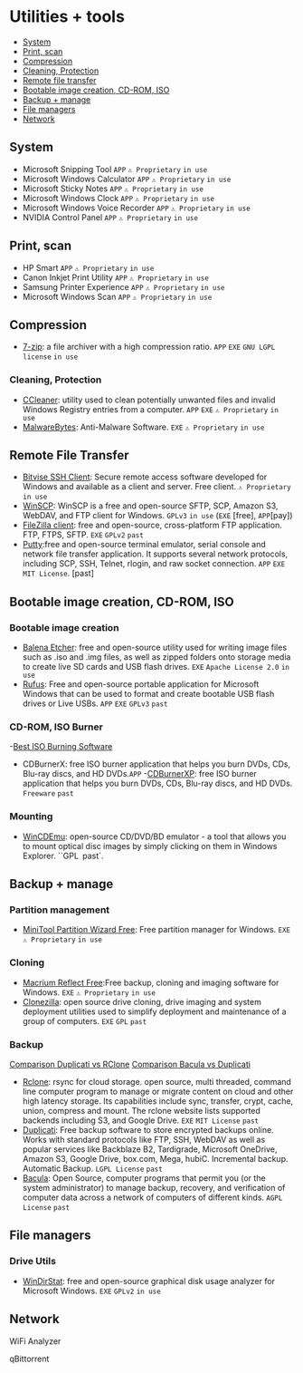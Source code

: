 # Utilities + tools 

- [System](#system)
- [Print, scan](#print--scan)
- [Compression](#compression)
- [Cleaning, Protection](#cleaning--protection)
- [Remote file transfer](#remote-file-transfer)
- [Bootable image creation, CD-ROM, ISO](#bootable-image-creation--cd-rom--iso)
- [Backup + manage](#backup-manage)
- [File managers](#file-managers)
- [Network](#network)

## System ##
- Microsoft Snipping Tool `APP` `⚠ Proprietary` `in use`
- Microsoft Windows Calculator `APP` `⚠ Proprietary` `in use`
- Microsoft Sticky Notes `APP` `⚠ Proprietary` `in use`
- Microsoft Windows Clock `APP` `⚠ Proprietary` `in use`
- Microsoft Windows Voice Recorder `APP` `⚠ Proprietary` `in use`
- NVIDIA Control Panel `APP` `⚠ Proprietary` `in use`

## Print, scan ##
- HP Smart `APP` `⚠ Proprietary` `in use`
- Canon Inkjet Print Utility `APP` `⚠ Proprietary` `in use`
- Samsung Printer Experience `APP` `⚠ Proprietary` `in use`
- Microsoft Windows Scan `APP` `⚠ Proprietary` `in use`

## Compression ##
- [7-zip](https://www.7-zip.org/): a file archiver with a high compression ratio. `APP` `EXE` `GNU LGPL license` `in use`

### Cleaning, Protection ###
- [CCleaner](https://www.ccleaner.com/): utility used to clean potentially unwanted files and invalid Windows Registry entries from a computer. `APP` `EXE` `⚠ Proprietary` `in use`
- [MalwareBytes](https://www.malwarebytes.com/): Anti-Malware Software. `EXE` `⚠ Proprietary` `in use`

## Remote File Transfer ##
- [Bitvise SSH Client](https://www.bitvise.com/): Secure remote access software developed for Windows and available as a client and server. Free client. `⚠ Proprietary` `in use`
- [WinSCP](https://winscp.net/eng/download.php): WinSCP is a free and open-source SFTP, SCP, Amazon S3, WebDAV, and FTP client for Windows. `GPLv3` `in use` (`EXE` [free], `APP`[pay])
- [FileZilla client](https://filezilla-project.org/): free and open-source, cross-platform FTP application. FTP, FTPS, SFTP. `EXE` `GPLv2` `past`
- [Putty](https://www.putty.org/):free and open-source terminal emulator, serial console and network file transfer application. It supports several network protocols, including SCP, SSH, Telnet, rlogin, and raw socket connection. `APP` `EXE` `MIT License`. [past]

## Bootable image creation, CD-ROM, ISO ##
### Bootable image creation ###
- [Balena Etcher](https://www.balena.io/etcher/): free and open-source utility used for writing image files such as .iso and .img files, as well as zipped folders onto storage media to create live SD cards and USB flash drives. `EXE` `Apache License 2.0` `in use`
- [Rufus](https://rufus.ie/): Free and open-source portable application for Microsoft Windows that can be used to format and create bootable USB flash drives or Live USBs. `APP` `EXE` `GPLv3` `past`
### CD-ROM, ISO Burner ###
-[Best ISO Burning Software](https://www.techpout.com/best-iso-burner-software/)
- CDBurnerX: free ISO burner application that helps you burn DVDs, CDs, Blu-ray discs, and HD DVDs.`APP`
-[CDBurnerXP](https://cdburnerxp.se/en/home): free ISO burner application that helps you burn DVDs, CDs, Blu-ray discs, and HD DVDs. `Freeware` `past`
### Mounting ###
- [WinCDEmu](https://wincdemu.sysprogs.org/): open-source CD/DVD/BD emulator - a tool that allows you to mount optical disc images by simply clicking on them in Windows Explorer. ``GPL` `past`.

## Backup + manage ## 
### Partition management ###
- [MiniTool Partition Wizard Free](https://www.partitionwizard.com/free-partition-manager.html): Free partition manager for Windows. `EXE` `⚠ Proprietary` `in use`
### Cloning ###
- [Macrium Reflect Free](https://www.macrium.com/reflectfree):Free backup, cloning and imaging software for Windows. `EXE` `⚠ Proprietary` `in use`
- [Clonezilla](https://clonezilla.org/): open source drive cloning, drive imaging and system deployment utilities used to simplify deployment and maintenance of a group of computers. `EXE` `GPL` `past`
### Backup ###
[Comparison Duplicati vs RClone](https://appmus.com/vs/duplicati-vs-rclone)
[Comparison Bacula vs Duplicati](https://appmus.com/vs/duplicati-vs-bacula)
- [Rclone](https://rclone.org/): rsync for cloud storage. open source, multi threaded, command line computer program to manage or migrate content on cloud and other high latency storage. Its capabilities include sync, transfer, crypt, cache, union, compress and mount. The rclone website lists supported backends including S3, and Google Drive. `EXE` `MIT License` `past`
- [Duplicati](https://www.duplicati.com/): Free backup software to store encrypted backups online. Works with standard protocols like FTP, SSH, WebDAV as well as popular services like Backblaze B2, Tardigrade, Microsoft OneDrive, Amazon S3, Google Drive, box.com, Mega, hubiC. Incremental backup. Automatic Backup. `LGPL License` `past` 
- [Bacula](https://www.bacula.org/): Open Source, computer programs that permit you (or the system administrator) to manage backup, recovery, and verification of computer data across a network of computers of different kinds. `AGPL License` `past`

## File managers ##
### Drive Utils ###
- [WinDirStat](https://windirstat.net/): free and open-source graphical disk usage analyzer for Microsoft Windows. `EXE` `GPLv2` `in use`

## Network ##
WiFi Analyzer

qBittorrent 
